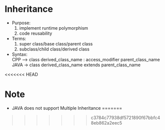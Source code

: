 # Inheritance
- Purpose:
  1. implement runtime polymorphism
  2. code reusability
- Terms:
  1. super class/base class/parent class
  2. subclass/child class/derived class 
- Syntax:
  <br>CPP --> class derived_class_name : access_modifier parent_class_name
  <br>JAVA -> class derived_class_name extends parent_class_name

<<<<<<< HEAD
# Note
- JAVA does not support Multiple Inheritance
=======

>>>>>>> c3784c77938df5721890f67bbfc48eb862a2eec5
